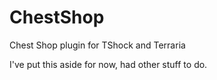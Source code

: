 # ChestShop
Chest Shop plugin for TShock and Terraria

I've put this aside for now, had other stuff to do.

